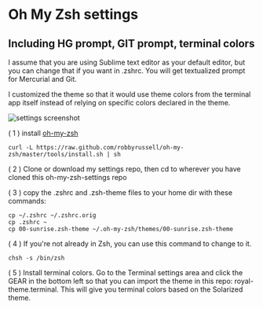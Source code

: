 # Oh My Zsh settings
## Including HG prompt, GIT prompt, terminal colors
I assume that you are using Sublime text editor as your default editor, but you can change that if you want in .zshrc.  You will get textualized prompt for Mercurial and Git.

I customized the theme so that it would use theme colors from the terminal app itself instead of relying on specific colors declared in the theme.

![settings screenshot](http://i.imgur.com/t2FZ55M.png?1)

( 1 ) install [oh-my-zsh](https://github.com/robbyrussell/oh-my-zsh)
```
curl -L https://raw.github.com/robbyrussell/oh-my-zsh/master/tools/install.sh | sh
```
( 2 ) Clone or download my settings repo, then cd to wherever you have cloned this oh-my-zsh-settings repo

( 3 ) copy the .zshrc and .zsh-theme files to your home dir with these commands:
```
cp ~/.zshrc ~/.zshrc.orig
cp .zshrc ~
cp 00-sunrise.zsh-theme ~/.oh-my-zsh/themes/00-sunrise.zsh-theme
```
( 4 ) If you're not already in Zsh, you can use this command to change to it.
```
chsh -s /bin/zsh
```
( 5 ) Install terminal colors.  Go to the Terminal settings area and click the GEAR in the bottom left so that you can import the theme in this repo: royal-theme.terminal.  This will give you terminal colors based on the Solarized theme.